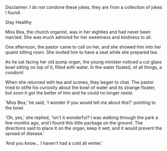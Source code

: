 Disclaimer: I do not condone these jokes, they are from a collection of jokes I found.

Stay Healthy

Miss Bea, the church organist, was in her eighties and had never been married. She was much admired for her sweetness and kindness to all.

One afternoon, the pastor came to call on her, and she showed him into her quaint sitting room. She invited him to have a seat while she prepared tea.

As he sat facing her old pump organ, the young minister noticed a cut glass bowl sitting on top of it, filled with water. In the water floated, of all things, a condom!

When she returned with tea and scones, they began to chat. The pastor tried to stifle his curiosity about the bowl of water and its strange floater, but soon it got the better of him and he could no longer resist.

'Miss Bea,' he said, 'I wonder if you would tell me about this?' pointing to the bowl.

'Oh, yes,' she replied, 'isn't it wonderful? I was walking through the park a few months ago, and I found this little package on the ground. The directions said to place it on the organ, keep it wet, and it would prevent the spread of disease.'

'And you know... I haven't had a cold all winter.'

